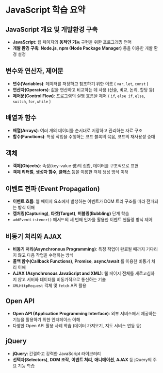 # JavaScript 학습 요약
## JavaScript 개요 및 개발환경 구축
- **JavaScript**: 웹 페이지의 **동적인 기능** 구현을 위한 프로그래밍 언어
- **개발 환경 구축**: **Node.js**, **npm (Node Package Manager)** 등을 이용한 개발 환경 설정

## 변수와 연산자, 제어문
- **변수(Variables)**: 데이터를 저장하고 참조하기 위한 이름 ( `var`, `let`, `const` )
- **연산자(Operators)**: 값을 연산하고 비교하는 데 사용 (산술, 비교, 논리, 할당 등)
- **제어문(Control Flow)**: 프로그램의 실행 흐름을 제어 ( `if`, `else if`, `else`, `switch`, `for`, `while` )

## 배열과 함수
- **배열(Arrays)**: 여러 개의 데이터를 순서대로 저장하고 관리하는 자료 구조
- **함수(Functions)**: 특정 작업을 수행하는 코드 블록의 묶음, 코드의 재사용성 증대

## 객체
- **객체(Objects)**: 속성(key-value 쌍)의 집합, 데이터를 구조적으로 표현
- **객체 리터럴**, **생성자 함수**, **클래스** 등을 이용한 객체 생성 방식 이해

## 이벤트 전파 (Event Propagation)
- **이벤트 흐름**: 웹 페이지 요소에서 발생하는 이벤트가 DOM 트리 구조를 따라 전파되는 방식 이해
- **캡처링(Capturing)**, **타겟(Target)**, **버블링(Bubbling)** 단계 학습
- `addEventListener()` 메서드의 세 번째 인자를 활용한 이벤트 핸들링 방식 제어

## 비동기 처리와 AJAX
- **비동기 처리(Asynchronous Programming)**: 특정 작업이 완료될 때까지 기다리지 않고 다음 작업을 수행하는 방식
- **콜백 함수(Callback Functions)**, **Promise**, **async/await** 를 이용한 비동기 처리 이해
- **AJAX (Asynchronous JavaScript and XML)**: 웹 페이지 전체를 새로고침하지 않고 서버와 데이터를 비동기적으로 통신하는 기술
- `XMLHttpRequest` 객체 및 `fetch` API 활용

## Open API
- **Open API (Application Programming Interface)**: 외부 서비스에서 제공하는 기능을 활용하기 위한 인터페이스 이해
- 다양한 Open API 활용 사례 학습 (데이터 가져오기, 지도 서비스 연동 등)

## jQuery
- **jQuery**: 간결하고 강력한 JavaScript 라이브러리
- **선택자(Selectors)**, **DOM 조작**, **이벤트 처리**, **애니메이션**, **AJAX** 등 jQuery의 주요 기능 학습
